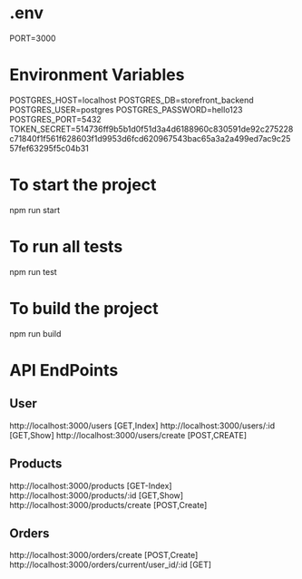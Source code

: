 
# .env
PORT=3000

# Environment Variables

POSTGRES_HOST=localhost
POSTGRES_DB=storefront_backend
POSTGRES_USER=postgres
POSTGRES_PASSWORD=hello123
POSTGRES_PORT=5432
TOKEN_SECRET=514736ff9b5b1d0f51d3a4d6188960c830591de92c275228c71840f1f561f628603f1d9953d6fcd620967543bac65a3a2a499ed7ac9c2557fef63295f5c04b31

# To start the project 
npm run start

# To run all tests
npm run test

# To build the project 
npm run build

# API EndPoints

## User
http://localhost:3000/users [GET,Index]
http://localhost:3000/users/:id [GET,Show]
http://localhost:3000/users/create [POST,CREATE]


## Products
http://localhost:3000/products [GET-Index]
http://localhost:3000/products/:id [GET,Show]
http://localhost:3000/products/create [POST,Create]

## Orders
http://localhost:3000/orders/create [POST,Create]
http://localhost:3000/orders/current/user_id/:id [GET]

